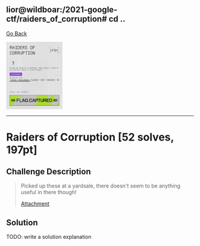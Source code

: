 ## lior@wildboar:/2021-google-ctf/raiders_of_corruption# cd ..

[Go Back](../index.md)

<img src="images/challenge_page.png" width="30%" height="30%"/>

---------

# Raiders of Corruption [52 solves, 197pt]

## Challenge Description

> Picked up these at a yardsale, there doesn't seem to be anything useful in there though!
>
> [Attachment](./original.zip)

## Solution

TODO: write a solution explanation
